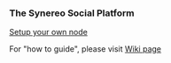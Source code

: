 ### The Synereo Social Platform 

[Setup your own node](https://github.com/synereo/dockernode)

For "how to guide", please visit [Wiki page](https://github.com/synereo/docs/wiki)
